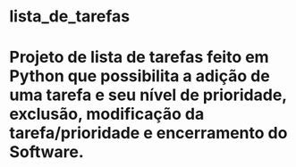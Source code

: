 # lista_de_tarefas

# Projeto de lista de tarefas feito em Python que possibilita a adição de uma tarefa e seu nível de prioridade, exclusão, modificação da tarefa/prioridade e encerramento do Software.
